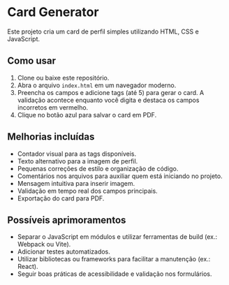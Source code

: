 # Card Generator

Este projeto cria um card de perfil simples utilizando HTML, CSS e JavaScript.

## Como usar
1. Clone ou baixe este repositório.
2. Abra o arquivo `index.html` em um navegador moderno.
3. Preencha os campos e adicione tags (até 5) para gerar o card. A validação
   acontece enquanto você digita e destaca os campos incorretos em vermelho.
4. Clique no botão azul para salvar o card em PDF.

## Melhorias incluídas
- Contador visual para as tags disponíveis.
- Texto alternativo para a imagem de perfil.
- Pequenas correções de estilo e organização de código.
- Comentários nos arquivos para auxiliar quem está iniciando no projeto.
- Mensagem intuitiva para inserir imagem.
- Validação em tempo real dos campos principais.
- Exportação do card para PDF.

## Possíveis aprimoramentos
- Separar o JavaScript em módulos e utilizar ferramentas de build (ex.: Webpack ou Vite).
- Adicionar testes automatizados.
- Utilizar bibliotecas ou frameworks para facilitar a manutenção (ex.: React).
- Seguir boas práticas de acessibilidade e validação nos formulários.


